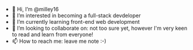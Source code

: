 - 👋 Hi, I’m @milley16
- 👀 I’m interested in becoming a full-stack devdeloper
- 🌱 I’m currently learning front-end web development
- 💞️ I’m looking to collaborate on: not too sure yet, however I'm very keen to read and learn from everyone!
- 📫 How to reach me: leave me note :-)

<!---
milley16/milley16 is a ✨ special ✨ repository because its `README.md` (this file) appears on your GitHub profile.
You can click the Preview link to take a look at your changes.
--->

